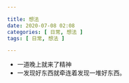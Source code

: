```yaml
---

title: 想法
date: 2020-07-08 02:08
categories: [ 日常, 想法 ]
tags: [ 日常, 想法 ]

---
```


- 一道晚上就来了精神
- 一发现好东西就牵连着发现一堆好东西。
